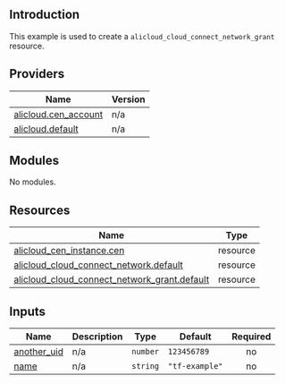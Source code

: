 ## Introduction

This example is used to create a `alicloud_cloud_connect_network_grant` resource.

<!-- BEGIN_TF_DOCS -->
## Providers

| Name | Version |
|------|---------|
| <a name="provider_alicloud.cen_account"></a> [alicloud.cen\_account](#provider\_alicloud.cen\_account) | n/a |
| <a name="provider_alicloud.default"></a> [alicloud.default](#provider\_alicloud.default) | n/a |

## Modules

No modules.

## Resources

| Name | Type |
|------|------|
| [alicloud_cen_instance.cen](https://registry.terraform.io/providers/aliyun/alicloud/latest/docs/resources/cen_instance) | resource |
| [alicloud_cloud_connect_network.default](https://registry.terraform.io/providers/aliyun/alicloud/latest/docs/resources/cloud_connect_network) | resource |
| [alicloud_cloud_connect_network_grant.default](https://registry.terraform.io/providers/aliyun/alicloud/latest/docs/resources/cloud_connect_network_grant) | resource |

## Inputs

| Name | Description | Type | Default | Required |
|------|-------------|------|---------|:--------:|
| <a name="input_another_uid"></a> [another\_uid](#input\_another\_uid) | n/a | `number` | `123456789` | no |
| <a name="input_name"></a> [name](#input\_name) | n/a | `string` | `"tf-example"` | no |
<!-- END_TF_DOCS -->    